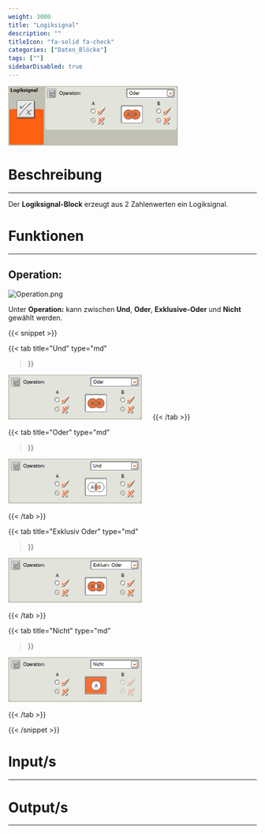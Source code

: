 ```yaml
---
weight: 3000
title: "Logiksignal"
description: ""
titleIcon: "fa-solid fa-check"
categories: ["Daten_Blöcke"]
tags: [""]
sidebarDisabled: true
---
```


![Logiksignal.png](/images/nxt-images/Kapitel%205%20Daten/5.1%20Logiksignal/Oder.png)

# Beschreibung
---

Der **Logiksignal-Block** erzeugt aus 2 Zahlenwerten ein Logiksignal.

# Funktionen
---

## Operation:

![Operation.png](/images/nxt-images/Kapitel%20ss5%20Daten/5.1%20Logiksignal/Oder.png)

Unter **Operation:** kann zwischen **Und**, **Oder**, **Exklusive-Oder** und **Nicht** gewählt werden.

{{< snippet >}}

{{< tab
    title="Und"
    type="md"
>}}

![Operation.png](/images/nxt-images/Kapitel%205%20Daten/5.1%20Logiksignal/Operation2.png)
 
{{< /tab >}}

{{< tab
    title="Oder"
    type="md"
>}}

![Operation.png](/images/nxt-images/Kapitel%205%20Daten/5.1%20Logiksignal/Operation1.png)

{{< /tab >}}

{{< tab
    title="Exklusiv Oder"
    type="md"
>}}

![Operation.png](/images/nxt-images/Kapitel%205%20Daten/5.1%20Logiksignal/Operation3.png)

{{< /tab >}}

{{< tab
    title="Nicht"
    type="md"
>}}

![Operation.png](/images/nxt-images/Kapitel%205%20Daten/5.1%20Logiksignal/Operation4.png)

{{< /tab >}}

{{< /snippet >}}

# Input/s
---

# Output/s
---
